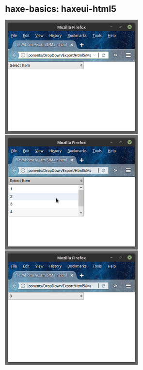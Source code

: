 haxe-basics: haxeui-html5
=========================

![Screen](screen1.png)
<br/>
![Screen](screen2.png)
<br/>
![Screen](screen3.png)
